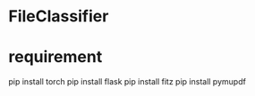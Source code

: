 # FileClassifier
# requirement 
pip install torch
pip install flask
pip install fitz
pip install pymupdf
